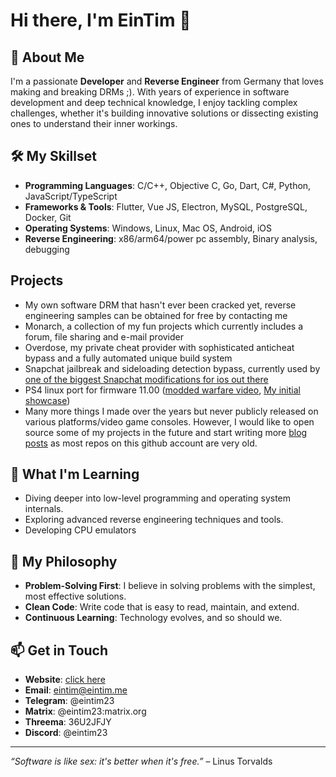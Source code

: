 # Hi there, I'm EinTim 👋

## 🚀 About Me

I'm a passionate **Developer** and **Reverse Engineer** from Germany that loves making and breaking DRMs ;). With years of experience in software development and deep technical knowledge, I enjoy tackling complex challenges, whether it's building innovative solutions or dissecting existing ones to understand their inner workings.

## 🛠️ My Skillset

- **Programming Languages**: C/C++, Objective C, Go, Dart, C#, Python, JavaScript/TypeScript
- **Frameworks & Tools**: Flutter, Vue JS, Electron, MySQL, PostgreSQL, Docker, Git
- **Operating Systems**: Windows, Linux, Mac OS, Android, iOS
- **Reverse Engineering**: x86/arm64/power pc assembly, Binary analysis, debugging

## Projects

- My own software DRM that hasn't ever been cracked yet, reverse engineering samples can be obtained for free by contacting me
- Monarch, a collection of my fun projects which currently includes a forum, file sharing and e-mail provider
- Overdose, my private cheat provider with sophisticated anticheat bypass and a fully automated unique build system
- Snapchat jailbreak and sideloading detection bypass, currently used by [one of the biggest Snapchat modifications for ios out there](https://repo.objcmsgsend.dev/)
- PS4 linux port for firmware 11.00 ([modded warfare video](https://www.youtube.com/watch?v=qlsdUcYrV2M), [My initial showcase](https://www.youtube.com/watch?v=H4DBDMqlgkI))
- Many more things I made over the years but never publicly released on various platforms/video game consoles. However, I would like to open source some of my projects in the future and start writing more [blog posts](https://blog.eintim.dev) as most repos on this github account are very old.

## 🌱 What I'm Learning

- Diving deeper into low-level programming and operating system internals.
- Exploring advanced reverse engineering techniques and tools.
- Developing CPU emulators

## 🧠 My Philosophy

- **Problem-Solving First**: I believe in solving problems with the simplest, most effective solutions.
- **Clean Code**: Write code that is easy to read, maintain, and extend.
- **Continuous Learning**: Technology evolves, and so should we.

## 📫 Get in Touch
- **Website**: [click here](https://eintim.dev)
- **Email**: eintim@eintim.me
- **Telegram**: @eintim23
- **Matrix**: @eintim23:matrix.org
- **Threema**: 36U2JFJY
- **Discord**: @eintim23

---

*“Software is like sex: it's better when it's free.”* – Linus Torvalds
